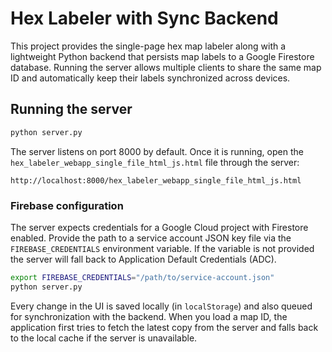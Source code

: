 # Hex Labeler with Sync Backend

This project provides the single-page hex map labeler along with a lightweight
Python backend that persists map labels to a Google Firestore database. Running
the server allows multiple clients to share the same map ID and automatically
keep their labels synchronized across devices.

## Running the server

```bash
python server.py
```

The server listens on port 8000 by default. Once it is running, open the
`hex_labeler_webapp_single_file_html_js.html` file through the server:

```
http://localhost:8000/hex_labeler_webapp_single_file_html_js.html
```

### Firebase configuration

The server expects credentials for a Google Cloud project with Firestore
enabled. Provide the path to a service account JSON key file via the
`FIREBASE_CREDENTIALS` environment variable. If the variable is not provided the
server will fall back to Application Default Credentials (ADC).

```bash
export FIREBASE_CREDENTIALS="/path/to/service-account.json"
python server.py
```

Every change in the UI is saved locally (in `localStorage`) and also queued for
synchronization with the backend. When you load a map ID, the application first
tries to fetch the latest copy from the server and falls back to the local cache
if the server is unavailable.

